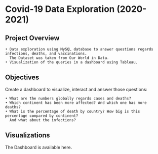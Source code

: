 # Covid-19 Data Exploration (2020-2021)

## Project Overview
    • Data exploration using MySQL database to answer questions regards infections, deaths, and vaccinations. 
      The Dataset was taken from Our World in Data.
    • Visualization of the queries in a dashboard using Tableau.

## Objectives

Create a dashboard to visualize, interact and answer those questions:

    • What are the numbers globally regards cases and deaths?
    • Which continent has been more affected? And which one has more deaths?
    • What is the percentage of death by country? How big is this percentage compared by continent? 
      And what about the infections?

## Visualizations
The Dashboard is available here.

